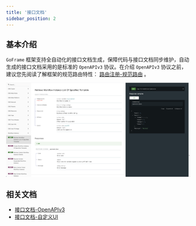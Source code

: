 ```yaml
---
title: '接口文档'
sidebar_position: 2
---
```


## 基本介绍

`GoFrame` 框架支持全自动化的接口文档生成，保障代码与接口文档同步维护，自动生成的接口文档采用的是标准的 `OpenAPIv3` 协议。在介绍 `OpenAPIv3` 协议之前，建议您先阅读了解框架的规范路由特性： [路由注册-规范路由](output/goframe-v2.2-md/WEB服务开发/路由管理/路由管理-路由注册/路由注册-规范路由) 。

![](/markdown/7587b857d5ef0c9b1b12b99d96017774.png)

## 相关文档

- [接口文档-OpenAPIv3](output/goframe-v2.2-md/WEB服务开发/接口文档/接口文档-OpenAPIv3)
- [接口文档-自定义UI](output/goframe-v2.2-md/WEB服务开发/接口文档/接口文档-自定义UI)